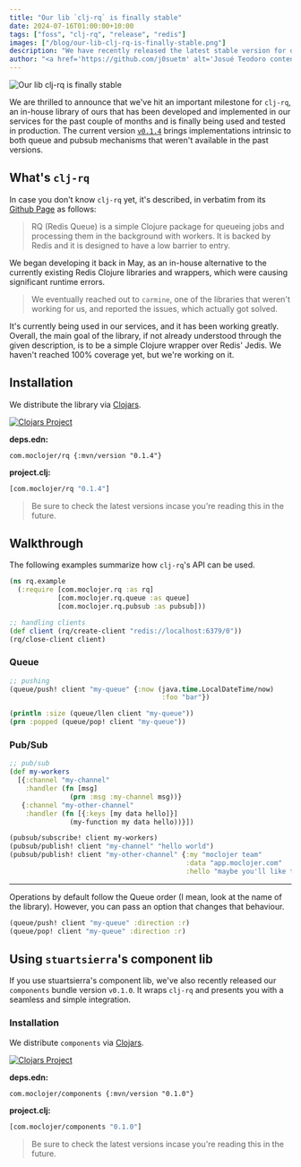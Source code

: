```yaml
---
title: "Our lib `clj-rq` is finally stable"
date: 2024-07-16T01:00:00+10:00
tags: ["foss", "clj-rq", "release", "redis"]
images: ["/blog/our-lib-clj-rq-is-finally-stable.png"]
description: "We have recently released the latest stable version for our lib `clj-rq`."
author: "<a href='https://github.com/j0suetm' alt='Josué Teodoro content author' target='_blank'>Josué Teodoro</a>"
---
```


![Our lib `clj-rq` is finally stable](/blog/our-lib-clj-rq-is-finally-stable.png?width=50%)

We are thrilled to announce that we've hit an important milestone for `clj-rq`, an in-house library of ours that has been developed and implemented in our services for the past couple of months and is finally being used and tested in production. The current version [`v0.1.4`](https://github.com/moclojer/clj-rq/releases/tag/v0.1.4) brings implementations intrinsic to both queue and pubsub mechanisms that weren't available in the past versions.

## What's `clj-rq`

In case you don't know `clj-rq` yet, it's described, in verbatim from its [Github Page](https://github.com/moclojer/clj-rq) as follows:

> RQ (Redis Queue) is a simple Clojure package for queueing jobs and processing them in the background with workers. It is backed by Redis and it is designed to have a low barrier to entry.

We began developing it back in May, as an in-house alternative to the currently existing Redis Clojure libraries and wrappers, which were causing significant runtime errors.

> We eventually reached out to `carmine`, one of the libraries that weren't working for us, and reported the issues, which actually got solved.

It's currently being used in our services, and it has been working greatly. Overall, the main goal of the library, if not already understood through the given description, is to be a simple Clojure wrapper over Redis' Jedis. We haven't reached 100% coverage yet, but we're working on it.

## Installation

We distribute the library via [Clojars](https://clojars.org/com.moclojer/rq).

[![Clojars Project](https://img.shields.io/clojars/v/com.moclojer/rq.svg)](https://clojars.org/com.moclojer/rq)

**deps.edn:**

```edn
com.moclojer/rq {:mvn/version "0.1.4"}
```

**project.clj:**

```clojure
[com.moclojer/rq "0.1.4"]
```

> Be sure to check the latest versions incase you're reading this in the future.

## Walkthrough

The following examples summarize how `clj-rq`'s API can be used.

```clojure
(ns rq.example
  (:require [com.moclojer.rq :as rq]
            [com.moclojer.rq.queue :as queue]
            [com.moclojer.rq.pubsub :as pubsub]))

;; handling clients
(def client (rq/create-client "redis://localhost:6379/0"))
(rq/close-client client)
```

### Queue

```clojure
;; pushing 
(queue/push! client "my-queue" {:now (java.time.LocalDateTime/now)
                                      :foo "bar"})

(println :size (queue/llen client "my-queue"))
(prn :popped (queue/pop! client "my-queue"))
```

### Pub/Sub

```clojure
;; pub/sub
(def my-workers
  [{:channel "my-channel"
    :handler (fn [msg]
               (prn :msg :my-channel msg))}
   {:channel "my-other-channel"
    :handler (fn [{:keys [my data hello]}]
               (my-function my data hello))}])

(pubsub/subscribe! client my-workers)
(pubsub/publish! client "my-channel" "hello world")
(pubsub/publish! client "my-other-channel" {:my "moclojer team"
                                            :data "app.moclojer.com"
                                            :hello "maybe you'll like this website"})


```

---

Operations by default follow the Queue order (I mean, look at the name of the library). However, you can pass an option that changes that behaviour.

```clojure
(queue/push! client "my-queue" :direction :r)
(queue/pop! client "my-queue" :direction :r)
```

## Using `stuartsierra`'s component lib

If you use stuartsierra's component lib, we've also recently released our `components` bundle version `v0.1.0`. It wraps `clj-rq` and presents you with a seamless and simple integration.

### Installation

We distribute `components` via [Clojars](https://clojars.org/com.moclojer/components).

[![Clojars Project](https://img.shields.io/clojars/v/com.moclojer/components.svg)](https://clojars.org/com.moclojer/components)

**deps.edn:**

```edn
com.moclojer/components {:mvn/version "0.1.0"}
```

**project.clj:**

```clojure
[com.moclojer/components "0.1.0"]
```

> Be sure to check the latest versions incase you're reading this in the future.
